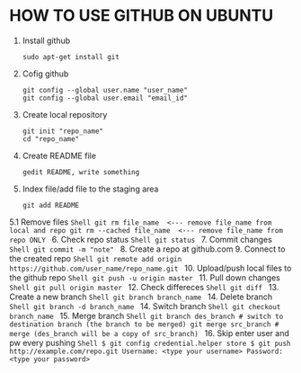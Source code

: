# HOW TO USE GITHUB ON UBUNTU

1. Install github
	```Shell
	sudo apt-get install git
	```
2. Cofig github
	```Shell
	git config --global user.name "user_name"
	git config --global user.email "email_id"
	```
3. Create local repository
	```Shell
	git init "repo_name"
	cd "repo_name"
	```
4. Create README file
	```Shell
	gedit README, write something
	```
5. Index file/add file to the staging area 
	```Shell
	git add README
	```
5.1 Remove files
	```Shell
	git rm file_name  <--- remove file_name from local and repo
	git rm --cached file_name  <--- remove file_name from repo ONLY
	```
6. Check repo status
	```Shell
	git status
	```
7. Commit changes
	```Shell
	git commit -m "note"
	```
8. Create a repo at github.com
9. Connect to the created repo
	```Shell
	git remote add origin https://github.com/user_name/repo_name.git
	```
10. Upload/push local files to the github repo
	```Shell
	git push -u origin master
	```
11. Pull down changes
	```Shell
	git pull origin master
	```
12. Check differeces
	```Shell
	git diff
	```
13. Create a new branch
	```Shell
	git branch branch_name
	```
14. Delete branch
	```Shell
	git branch -d branch_name
	```
14. Switch branch
	```Shell
	git checkout branch_name
	```
15. Merge branch
	```Shell
	git branch des_branch # switch to destination branch (the branch to be merged)
	git merge src_branch # merge (des_branch will be a copy of src_branch)
	```
16. Skip enter user and pw every pushing
	```Shell
	$ git config credential.helper store
	$ git push http://example.com/repo.git
	Username: <type your username>
	Password: <type your password>
	```
